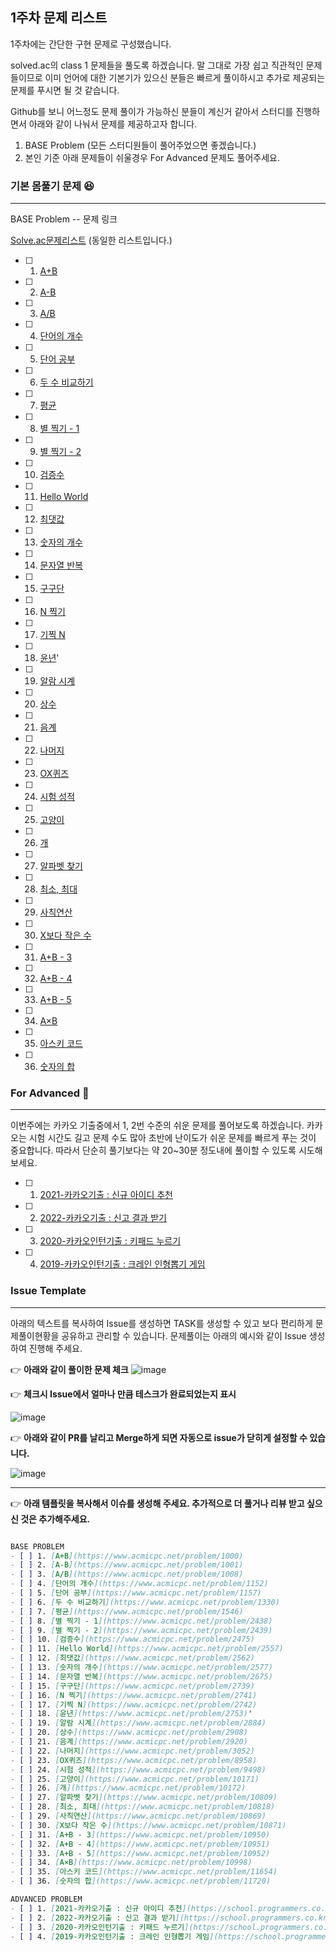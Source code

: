 ## 1주차 문제 리스트

1주차에는 간단한 구현 문제로 구성했습니다.

solved.ac의 class 1 문제들을 풀도록 하겠습니다. 말 그대로 가장 쉽고 직관적인 문제들이므로 이미 언어에 대한 기본기가 있으신 분들은 빠르게 풀이하시고 추가로 제공되는 문제를 푸시면 될 것 같습니다.

Github를 보니 어느정도 문제 풀이가 가능하신 분들이 계신거 같아서 스터디를 진행하면서 아래와 같이 나눠서 문제를 제공하고자 합니다.

1. BASE Problem (모든 스터디원들이 풀어주었으면 좋겠습니다.)
2. 본인 기준 아래 문제들이 쉬울경우 For Advanced 문제도 풀어주세요.

### 기본 몸풀기 문제 😆
---
BASE Problem -- 문제 링크

[Solve.ac문제리스트](https://solved.ac/class/1) (동일한 리스트입니다.)

- [ ] 1. [A+B](https://www.acmicpc.net/problem/1000)
- [ ] 2. [A-B](https://www.acmicpc.net/problem/1001)
- [ ] 3. [A/B](https://www.acmicpc.net/problem/1008)
- [ ] 4. [단어의 개수](https://www.acmicpc.net/problem/1152)
- [ ] 5. [단어 공부](https://www.acmicpc.net/problem/1157)
- [ ] 6. [두 수 비교하기](https://www.acmicpc.net/problem/1330)
- [ ] 7. [평균](https://www.acmicpc.net/problem/1546)
- [ ] 8. [별 찍기 - 1](https://www.acmicpc.net/problem/2438)
- [ ] 9. [별 찍기 - 2](https://www.acmicpc.net/problem/2439)
- [ ] 10. [검증수](https://www.acmicpc.net/problem/2475)
- [ ] 11. [Hello World](https://www.acmicpc.net/problem/2557)
- [ ] 12. [최댓값](https://www.acmicpc.net/problem/2562)
- [ ] 13. [숫자의 개수](https://www.acmicpc.net/problem/2577)
- [ ] 14. [문자열 반복](https://www.acmicpc.net/problem/2675)
- [ ] 15. [구구단](https://www.acmicpc.net/problem/2739)
- [ ] 16. [N 찍기](https://www.acmicpc.net/problem/2741)
- [ ] 17. [기찍 N](https://www.acmicpc.net/problem/2742)
- [ ] 18. [윤년](https://www.acmicpc.net/problem/2753)'
- [ ] 19. [알람 시계](https://www.acmicpc.net/problem/2884)
- [ ] 20. [상수](https://www.acmicpc.net/problem/2908)
- [ ] 21. [음계](https://www.acmicpc.net/problem/2920)
- [ ] 22. [나머지](https://www.acmicpc.net/problem/3052)
- [ ] 23. [OX퀴즈](https://www.acmicpc.net/problem/8958)
- [ ] 24. [시험 성적](https://www.acmicpc.net/problem/9498)
- [ ] 25. [고양이](https://www.acmicpc.net/problem/10171)
- [ ] 26. [개](https://www.acmicpc.net/problem/10172)
- [ ] 27. [알파벳 찾기](https://www.acmicpc.net/problem/10809)
- [ ] 28. [최소, 최대](https://www.acmicpc.net/problem/10818)
- [ ] 29. [사칙연산](https://www.acmicpc.net/problem/10869)
- [ ] 30. [X보다 작은 수](https://www.acmicpc.net/problem/10871)
- [ ] 31. [A+B - 3](https://www.acmicpc.net/problem/10950)
- [ ] 32. [A+B - 4](https://www.acmicpc.net/problem/10951)
- [ ] 33. [A+B - 5](https://www.acmicpc.net/problem/10952)
- [ ] 34. [A×B](https://www.acmicpc.net/problem/10998)
- [ ] 35. [아스키 코드](https://www.acmicpc.net/problem/11654)
- [ ] 36. [숫자의 합](https://www.acmicpc.net/problem/11720)



### For Advanced 🚀

---

이번주에는 카카오 기출중에서 1, 2번 수준의 쉬운 문제를 풀어보도록 하겠습니다. 
카카오는 시험 시간도 길고 문제 수도 많아 초반에 난이도가 쉬운 문제를 빠르게 푸는 것이 중요합니다.
따라서 단순히 풀기보다는 약 20~30분 정도내에 풀이할 수 있도록 시도해보세요.

- [ ] 1. [2021-카카오기출 : 신규 아이디 추천](https://school.programmers.co.kr/learn/courses/30/lessons/72410)
- [ ] 2. [2022-카카오기출 : 신고 결과 받기](https://school.programmers.co.kr/learn/courses/30/lessons/92334)
- [ ] 3. [2020-카카오인턴기출 : 키패드 누르기](https://school.programmers.co.kr/learn/courses/30/lessons/67256)
- [ ] 4. [2019-카카오인턴기출 : 크레인 인형뽑기 게임](https://school.programmers.co.kr/learn/courses/30/lessons/64061)


### Issue Template

---

아래의 텍스트를 복사하여 Issue를 생성하면 TASK를 생성할 수 있고 보다 편리하게 문제풀이현황을 공유하고 관리할 수 있습니다.
문제풀이는 아래의 예시와 같이 Issue 생성하여 진행해 주세요.


👉 **아래와 같이 풀이한 문제 체크**
![image](https://user-images.githubusercontent.com/44962038/188320551-6fd1f251-f60a-4f02-9e89-0697d6e75105.png)

👉 **체크시 Issue에서 얼마나 만큼 테스크가 완료되었는지 표시**

![image](https://user-images.githubusercontent.com/44962038/188320589-547f9bf0-0d72-4b25-bb2c-c39b81d45765.png)

👉 **아래와 같이 PR를 날리고 Merge하게 되면 자동으로 issue가 닫히게 설정할 수 있습니다.**

![image](https://user-images.githubusercontent.com/44962038/188321190-c0b4beec-bad7-4632-95a0-3d63362ceb05.png)


---
👉 **아래 템플릿을 복사해서 이슈를 생성해 주세요. 추가적으로 더 풀거나 리뷰 받고 싶으신 것은 추가해주세요.**

```markdown

BASE PROBLEM
- [ ] 1. [A+B](https://www.acmicpc.net/problem/1000)
- [ ] 2. [A-B](https://www.acmicpc.net/problem/1001)
- [ ] 3. [A/B](https://www.acmicpc.net/problem/1008)
- [ ] 4. [단어의 개수](https://www.acmicpc.net/problem/1152)
- [ ] 5. [단어 공부](https://www.acmicpc.net/problem/1157)
- [ ] 6. [두 수 비교하기](https://www.acmicpc.net/problem/1330)
- [ ] 7. [평균](https://www.acmicpc.net/problem/1546)
- [ ] 8. [별 찍기 - 1](https://www.acmicpc.net/problem/2438)
- [ ] 9. [별 찍기 - 2](https://www.acmicpc.net/problem/2439)
- [ ] 10. [검증수](https://www.acmicpc.net/problem/2475)
- [ ] 11. [Hello World](https://www.acmicpc.net/problem/2557)
- [ ] 12. [최댓값](https://www.acmicpc.net/problem/2562)
- [ ] 13. [숫자의 개수](https://www.acmicpc.net/problem/2577)
- [ ] 14. [문자열 반복](https://www.acmicpc.net/problem/2675)
- [ ] 15. [구구단](https://www.acmicpc.net/problem/2739)
- [ ] 16. [N 찍기](https://www.acmicpc.net/problem/2741)
- [ ] 17. [기찍 N](https://www.acmicpc.net/problem/2742)
- [ ] 18. [윤년](https://www.acmicpc.net/problem/2753)'
- [ ] 19. [알람 시계](https://www.acmicpc.net/problem/2884)
- [ ] 20. [상수](https://www.acmicpc.net/problem/2908)
- [ ] 21. [음계](https://www.acmicpc.net/problem/2920)
- [ ] 22. [나머지](https://www.acmicpc.net/problem/3052)
- [ ] 23. [OX퀴즈](https://www.acmicpc.net/problem/8958)
- [ ] 24. [시험 성적](https://www.acmicpc.net/problem/9498)
- [ ] 25. [고양이](https://www.acmicpc.net/problem/10171)
- [ ] 26. [개](https://www.acmicpc.net/problem/10172)
- [ ] 27. [알파벳 찾기](https://www.acmicpc.net/problem/10809)
- [ ] 28. [최소, 최대](https://www.acmicpc.net/problem/10818)
- [ ] 29. [사칙연산](https://www.acmicpc.net/problem/10869)
- [ ] 30. [X보다 작은 수](https://www.acmicpc.net/problem/10871)
- [ ] 31. [A+B - 3](https://www.acmicpc.net/problem/10950)
- [ ] 32. [A+B - 4](https://www.acmicpc.net/problem/10951)
- [ ] 33. [A+B - 5](https://www.acmicpc.net/problem/10952)
- [ ] 34. [A×B](https://www.acmicpc.net/problem/10998)
- [ ] 35. [아스키 코드](https://www.acmicpc.net/problem/11654)
- [ ] 36. [숫자의 합](https://www.acmicpc.net/problem/11720)

ADVANCED PROBLEM
- [ ] 1. [2021-카카오기출 : 신규 아이디 추천](https://school.programmers.co.kr/learn/courses/30/lessons/72410)
- [ ] 2. [2022-카카오기출 : 신고 결과 받기](https://school.programmers.co.kr/learn/courses/30/lessons/92334)
- [ ] 3. [2020-카카오인턴기출 : 키패드 누르기](https://school.programmers.co.kr/learn/courses/30/lessons/67256)
- [ ] 4. [2019-카카오인턴기출 : 크레인 인형뽑기 게임](https://school.programmers.co.kr/learn/courses/30/lessons/64061)

```
